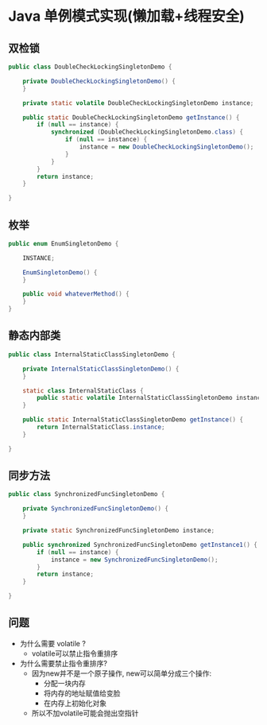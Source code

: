 # Java 单例模式实现(懒加载+线程安全)

## 双检锁
```java
public class DoubleCheckLockingSingletonDemo {

    private DoubleCheckLockingSingletonDemo() {
    }

    private static volatile DoubleCheckLockingSingletonDemo instance;

    public static DoubleCheckLockingSingletonDemo getInstance() {
        if (null == instance) {
            synchronized (DoubleCheckLockingSingletonDemo.class) {
                if (null == instance) {
                    instance = new DoubleCheckLockingSingletonDemo();
                }
            }
        }
        return instance;
    }

}
```
## 枚举
```java
public enum EnumSingletonDemo {

    INSTANCE;

    EnumSingletonDemo() {
    }

    public void whateverMethod() {
    }
}
```
## 静态内部类
```java
public class InternalStaticClassSingletonDemo {

    private InternalStaticClassSingletonDemo() {
    }

    static class InternalStaticClass {
        public static volatile InternalStaticClassSingletonDemo instance = new InternalStaticClassSingletonDemo();
    }

    public static InternalStaticClassSingletonDemo getInstance() {
        return InternalStaticClass.instance;
    }

}
```
## 同步方法
```java
public class SynchronizedFuncSingletonDemo {

    private SynchronizedFuncSingletonDemo() {
    }

    private static SynchronizedFuncSingletonDemo instance;

    public synchronized SynchronizedFuncSingletonDemo getInstance1() {
        if (null == instance) {
            instance = new SynchronizedFuncSingletonDemo();
        }
        return instance;
    }

}
```
## 问题

- 为什么需要 volatile ? 
   - volatile可以禁止指令重排序
- 为什么需要禁止指令重排序? 
   - 因为new并不是一个原子操作, new可以简单分成三个操作: 
      - 分配一块内存
      - 将内存的地址赋值给变脸
      - 在内存上初始化对象
   - 所以不加volatile可能会抛出空指针
